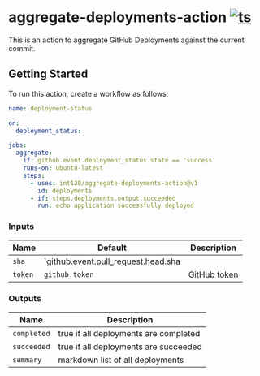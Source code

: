 # aggregate-deployments-action [![ts](https://github.com/int128/aggregate-deployments-action/actions/workflows/ts.yaml/badge.svg)](https://github.com/int128/aggregate-deployments-action/actions/workflows/ts.yaml)

This is an action to aggregate GitHub Deployments against the current commit.


## Getting Started

To run this action, create a workflow as follows:

```yaml
name: deployment-status

on:
  deployment_status:

jobs:
  aggregate:
    if: github.event.deployment_status.state == 'success'
    runs-on: ubuntu-latest
    steps:
      - uses: int128/aggregate-deployments-action@v1
        id: deployments
      - if: steps.deployments.output.succeeded
        run: echo application successfully deployed
```

### Inputs

| Name | Default | Description
|------|----------|------------
| `sha` | `github.event.pull_request.head.sha || github.sha` | commit SHA or ref to find deployments
| `token` | `github.token` | GitHub token


### Outputs

| Name | Description
|------|------------
| `completed` | true if all deployments are completed
| `succeeded` | true if all deployments are succeeded
| `summary` | markdown list of all deployments
